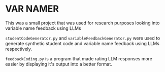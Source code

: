 # VAR NAMER

This was a small project that was used for research purposes looking into variable name feedback using LLMs

`studentCodeGenerator.py` and `variableFeedbackGenerator.py` were used to generate synthetic student code and variable name feedback using LLMs respectively.

`feedbackCoding.py` is a program that made rating LLM responses more easier by displaying it's output into a better format.
